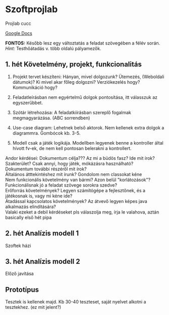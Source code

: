 # Szoftprojlab
Projlab cucc

[Google Docs](https://docs.google.com/document/d/1dsftjPaMRKngEP-ROsxivmuem7Dmsmk79qidjJbRhbE/)

**FONTOS:** Később lesz egy változtatás a feladat szövegében a félév során. *Hint:* Testhőátadás v. több oldalú pályamezők.

## 1. hét Követelmény, projekt, funkcionalitás

1. Projekt tervet készíteni: Hányan, mivel dolgozunk? Ütemezés, (Weboldali dátumok)?
Ki mivel akar főleg dolgozni? Verziókezelés hogy? Kommunikáció hogy?

2. Feladatleírásban nem egyértelmű dolgok pontosítása, itt válasszuk az egyszerűbbet.

3. Szótár létrehozása: A feladatkiírásban szereplő fogalmak megmagyarázása. (ABC sorrendben)

4. Use-case diagram: Lehetnek belső aktorok. Nem kellenek extra dolgok a diagrammra. Gombócok kb. 3-5. 

5. Modell csak a játék logikája. Modellben legyenek benne a kontroller által hívott fv-ek, de nem kell pontosan belerakni a kontrollert.

Andor kérdései:
Dokumentum célja??? Az mi a büdös fasz? Ide mit írok?  
Szakterület? Csak annyi, hogy játék, mókázásra használható?  
Dokumentum további részéről mit írok?  
Általános átttekintéshez mit írunk? Gondolom nem classokat kéne  
Nem funkcionális követelmény van bármi? Azon belül "korlátozások"?  
Funkcionálisnak jó a feladat szövege sorokra szedve?  
Erőforrás követelmények? Legyen számítógépe a fejlesztőnek, és a játékosnak is, vagy mi kéne ide?  
Átadással kapcsolatos követelmények? Az átvevő legyen képes java alkalmazás elindítására?  
Valaki ezeket a debil kérdéseket pls válaszolja meg, írja le valahova, aztán basically első hét pipa  

 

## 2. hét Analízis modell 1
Szoftek házi

## 3. hét Analízis modell 2
Előző javítása


## Prototípus
Tesztek is kellenek majd. Kb 30-40 teszteset, saját nyelvet alkotni a tesztekhez. (ez mit jelent?) 


